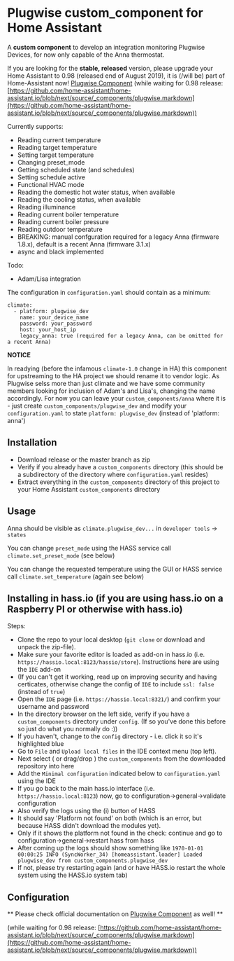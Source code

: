 # Plugwise custom_component for Home Assistant
A **custom component** to develop an integration monitoring Plugwise Devices, for now only capable of the Anna thermostat.

If you are looking for the **stable, released** version, please upgrade your Home Assistant to 0.98 (released end of August 2019), it is (/will be) part of Home-Assistant now! [Plugwise Component](https://www.home-assistant.io/components/plugwise/)
(while waiting for 0.98 release: [https://github.com/home-assistant/home-assistant.io/blob/next/source/_components/plugwise.markdown](https://github.com/home-assistant/home-assistant.io/blob/next/source/_components/plugwise.markdown))

Currently supports:

- Reading current temperature
- Reading target temperature
- Setting target temperature
- Changing preset_mode 
- Getting scheduled state (and schedules)
- Setting schedule active
- Functional HVAC mode
- Reading the domestic hot water status, when available
- Reading the cooling status, when available
- Reading illuminance
- Reading current boiler temperature
- Reading current boiler pressure
- Reading outdoor temperature
- BREAKING: manual confguration required for a legacy Anna (firmware 1.8.x), default is a recent Anna (firmware 3.1.x)
- async and black implemented

Todo:

- Adam/Lisa integration

The configuration in `configuration.yaml` should contain as a minimum:
```
climate:
  - platform: plugwise_dev
    name: your_device_name
    password: your_password
    host: your_host_ip
    legacy_anna: true (required for a legacy Anna, can be omitted for a recent Anna)
```

**NOTICE**

In readying (before the infamous `climate-1.0` change in HA) this component for upstreaming to the HA project we should rename it to vendor logic. As Plugwise selss more than just climate and we have some community members looking for inclusion of Adam's and Lisa's, changing the name accordingly. For now you can leave your `custom_components/anna` where it is - just create `custom_components/plugwise_dev` and modify your `configuration.yaml` to state `platform: plugwise_dev` (instead of 'platform: anna')

## Installation
- Download release or the master branch as zip
- Verify if you already have a `custom_components` directory (this should be a subdirectory of the directory where `configuration.yaml` resides)
- Extract everything in the `custom_components` directory of this project to your Home Assistant `custom_components` directory

## Usage

Anna should be visible as `climate.plugwise_dev...` in `developer tools` -> `states` 

You can change `preset_mode` using the HASS service call `climate.set_preset_mode` (see below)

You can change the requested temperature using the GUI or HASS service call `climate.set_temperature` (again see below)

## Installing in hass.io (if you are using hass.io on a Raspberry PI or otherwise with hass.io)

Steps:

 - Clone the repo to your local desktop (`git clone` or download and unpack the zip-file).
 - Make sure your favorite editor is loaded as add-on in hass.io (i.e. `https://hassio.local:8123/hassio/store`). Instructions here are using the `IDE` add-on
 - (If you can't get it working, read up on improving security and having certicates, otherwise change the config of `IDE` to include `ssl: false` (instead of `true`)
 - Open the `IDE` page (i.e. `https://hassio.local:8321/`) and confirm your username and password
 - In the directory browser on the left side, verify if you have a `custom_components` directory under `config`. (If so you've done this before so just do what you normally do :))
 - If you haven't, change to the `config` directory - i.e. click it so it's highlighted blue
 - Go to `File` and `Upload local files` in the IDE context menu (top left).
 - Next select ( or drag/drop ) the `custom_components` from the downloaded repository into here
 - Add the `Minimal configuration` indicated below to `configuration.yaml` using the IDE
 - If you go back to the main hass.io interface (i.e. `https://hassio.local:8123`) now, go to configuration->general->validate configuration
 - Also verify the logs using the (i) button of HASS
 - It should say 'Platform not found' on both (which is an error, but because HASS didn't download the modules yet). 
 - Only if it shows the platform not found in the check: continue and go to configuration->general->restart hass from hass
 - After coming up the logs should show something like `1970-01-01 00:00:25 INFO (SyncWorker_34) [homeassistant.loader] Loaded plugwise_dev from custom_components.plugwise_dev`
 - If not, please try restarting again (and or have HASS.io restart the whole system using the HASS.io system tab)

## Configuration

** Please check official documentation on [Plugwise Component](https://www.home-assistant.io/components/plugwise/) as well! **

(while waiting for 0.98 release: [https://github.com/home-assistant/home-assistant.io/blob/next/source/_components/plugwise.markdown](https://github.com/home-assistant/home-assistant.io/blob/next/source/_components/plugwise.markdown))

